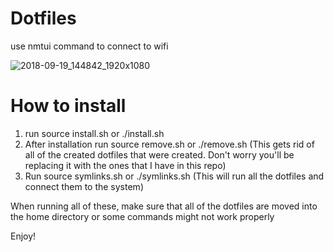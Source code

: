 # Dotfiles

use nmtui command to connect to wifi

![2018-09-19_144842_1920x1080](https://user-images.githubusercontent.com/30446022/45889706-1ed44180-bd8f-11e8-9a9e-07ef7399dd8b.png)

# How to install

1) run source install.sh or ./install.sh
2) After installation run source remove.sh or ./remove.sh (This gets rid of all of the created dotfiles that were created. Don't worry you'll be replacing it with the ones that I have in this repo)
3) Run source symlinks.sh or ./symlinks.sh (This will run all the dotfiles and connect them to the system)

When running all of these, make sure that all of the dotfiles are moved into the home directory or some commands might not work properly

Enjoy!
